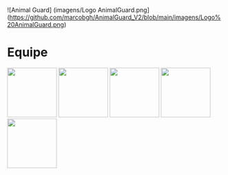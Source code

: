 ![Animal Guard] (imagens/Logo AnimalGuard.png](https://github.com/marcobgh/AnimalGuard_V2/blob/main/imagens/Logo%20AnimalGuard.png)
# Equipe
[<img src="https://avatars.githubusercontent.com/u/165439921?v=4" width=115>](https://github.com/viniciusscholtze) [<img src="https://avatars.githubusercontent.com/u/75136675?v=4" width=115>](https://github.com/Chubbaccas) [<img src="https://avatars.githubusercontent.com/u/115050869?v=4" width=115>](https://github.com/caursnn) [<img src="https://avatars.githubusercontent.com/u/125486974?v=4" width=115>](https://github.com/mariaglx) [<img src="https://avatars.githubusercontent.com/u/166075318?v=4" width=115>](https://github.com/jaogz) 
